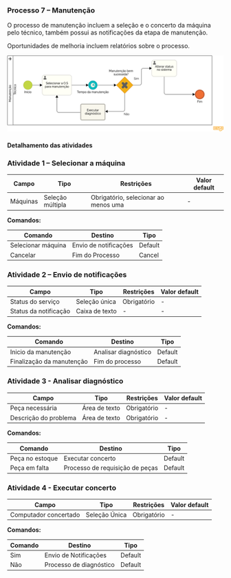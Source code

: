 ### Processo 7 – Manutenção

O processo de manutenção incluem a seleção e o concerto da máquina pelo técnico, também possui as notificações da etapa de manutenção.

Oportunidades de melhoria incluem relatórios sobre o processo.

![Modelo BPMN do Cadastro de Cliente](/docs/images/processos/novo/manutencaoBPMN.png "Modelo BPMN da Manutenção.")

#### Detalhamento das atividades

### Atividade 1 – Selecionar a máquina 

| **Campo**       | **Tipo**        | **Restrições**          | **Valor default** |
|-----------------|----------------|-------------------------|-------------------|
| Máquinas        | Seleção múltipla| Obrigatório, selecionar ao menos uma | -                 |

**Comandos:**

| **Comando**     | **Destino**               | **Tipo**   |
|---------------|--------------------------|-----------|
| Selecionar máquina | Envio de notificações| Default   |
| Cancelar | Fim do Processo| Cancel   |

### Atividade 2 – Envio de notificações

| **Campo**   | **Tipo**        | **Restrições**         | **Valor default** |
|------------|----------------|----------------------|-------------------|
| Status do serviço    | Seleção única | Obrigatório           | -       |
| Status da notificação| Caixa de texto| -           | -                 |


**Comandos:**

| **Comando**        | **Destino**                   | **Tipo**  |
|-------------------|--------------------------------|-----------|
| Inicio da manutenção| Analisar diagnóstico         | Default   |
| Finalização da manutenção| Fim do processo         | Default   |



### Atividade 3 - Analisar diagnóstico

| **Campo**            | **Tipo**         | **Restrições**      | **Valor default** |
|---------------------|-----------------|---------------------|-------------------|
| Peça necessária     | Área de texto   | Obrigatório         | -                 |
| Descrição do problema| Área de texto   | Obrigatório         | -                 |

**Comandos:**

| **Comando**        | **Destino**                      | **Tipo**  |
|-------------------|-----------------------------------|-----------|
| Peça no estoque   | Executar concerto                 | Default   |
| Peça em falta     | Processo de requisição de peças   | Default   |


### Atividade 4 - Executar concerto

| **Campo**            | **Tipo**         | **Restrições**      | **Valor default** |
|---------------------|-----------------|---------------------|-------------------|
| Computador concertado| Seleção Única   | Obrigatório         | -                 |

**Comandos:**

| **Comando**        | **Destino**                      | **Tipo**  |
|-------------------|-----------------------------------|-----------|
| Sim               | Envio de Notificações             | Default   |
| Não               | Processo de diagnóstico           | Default   |
